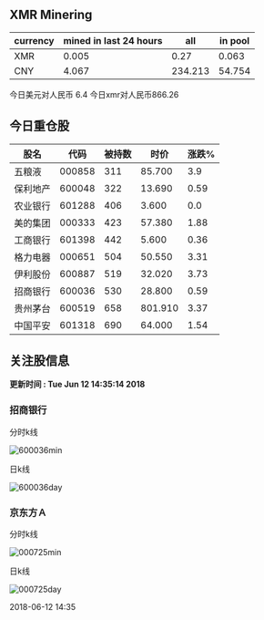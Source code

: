 ## XMR Minering

|currency|mined in last 24 hours|all|in pool|
|---|---|---|---|
|XMR|0.005|0.27|0.063|
|CNY|4.067|234.213|54.754|

今日美元对人民币 6.4	今日xmr对人民币866.26


## 今日重仓股 

|股名|代码|被持数|时价|涨跌%|
|---|---|---|---|---|
|五粮液|000858|311|85.700|3.9|
|保利地产|600048|322|13.690|0.59|
|农业银行|601288|406|3.600|0.0|
|美的集团|000333|423|57.380|1.88|
|工商银行|601398|442|5.600|0.36|
|格力电器|000651|504|50.550|3.31|
|伊利股份|600887|519|32.020|3.73|
|招商银行|600036|530|28.800|0.59|
|贵州茅台|600519|658|801.910|3.37|
|中国平安|601318|690|64.000|1.54|

## 关注股信息
**更新时间 : Tue Jun 12 14:35:14 2018**
### 招商银行 
分时k线

![600036min](http://image.sinajs.cn/newchart/min/n/sh600036.gif)

日k线

![600036day](http://image.sinajs.cn/newchart/daily/n/sh600036.gif)

### 京东方Ａ 
分时k线

![000725min](http://image.sinajs.cn/newchart/min/n/sz000725.gif)

日k线

![000725day](http://image.sinajs.cn/newchart/daily/n/sz000725.gif)

2018-06-12 14:35